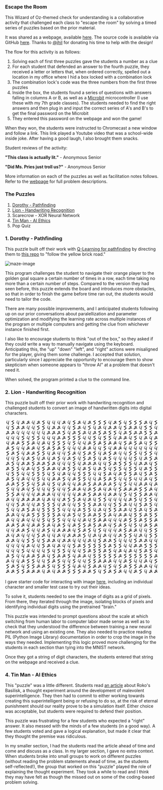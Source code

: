 ### Escape the Room

This Wizard of Oz-themed check for understanding is a collaborative activity that challenged each class to "escape the room" by solving a timed series of puzzles based on the prior material.

It was shared as a webpage, available [here](https://mspries.github.io/escape/escape.html). The source code is available via GitHub [here](https://github.com/MsPries/mspries.github.io/tree/master/escape). Thanks to [@jhil](https://github.com/jhil) for donating his time to help with the design!

The flow for this activity is as follows:
1. Solving each of first three puzzles gave the students a number as a clue
2. For each student that defended an answer to the fourth puzzle, they received a letter or letters that, when ordered correctly, spelled out a location in my office where I hid a box locked with a combination lock
3. The combination lock's code was the three numbers from the first three puzzles
4. Inside the box, the students found a series of questions with answers falling in columns A or B, as well as a [Microbit](http://microbit.org/) microcontroller (I use these with my 7th grade classes). The students needed to find the right answers and then plug in and input the correct series of A's and B's to get the final password on the Microbit
5. They entered this password on the webpage and won the game!

When they won, the students were instructed to Chromecast a new window and follow a link. This link played a Youtube video that was a school-wide inside joke. After having a good laugh, I also brought them snacks.

Student reviews of the activity:

**"This class is actually lit."** - Anonymous Senior

**"Did Ms. Pries just troll us?"** - Anonymous Senior

More information on each of the puzzles as well as facilitation notes follows. Refer to the [webpage](https://mspries.github.io/escape/escape.html) for full problem descriptions.

### The Puzzles
1. [Dorothy - Pathfinding](#dorothy---pathfinding)
2. [Lion - Handwriting Recognition](#lion---handwriting-recognition)
3. Scarecrow - XOR Neural Network
4. [Tin Man - AI Ethics](#tin-man---ai-ethics)
5. Pop Quiz

### 1. Dorothy - Pathfinding

This puzzle built off their work with [Q-Learning for pathfinding](https://github.com/emilypries/q_learning_demo) by directing them to [this repo](https://github.com/MsPries/YellowBrickRoad) to "follow the yellow brick road."

![maze-image](https://mspries.github.io/escape/img/road.png)

This program challenges the student to navigate their orange player to the golden goal square a certain number of times in a row, each time taking no more than a certain number of steps. Compared to the version they had seen before, this puzzle extends the board and introduces more obstacles, so that in order to finish the game before time ran out, the students would need to tailor the code.

There are many possible improvements, and I anticipated students following up on our prior conversations about paralellization and parameter optimization and modifying the learning rate across multiple instances of the program or multiple computers and getting the clue from whichever instance finished first.

I also like to encourage students to think "out of the box," so they asked if they could write a way to manually navigate using the keyboard. Anticipating this, the "up" "down" "left", and "right" actions were misaligned for the player, giving them some challenge. I accepted that solution, particularly since I appreciate the opportunity to encourage them to show skepticism when someone appears to "throw AI" at a problem that doesn't need it.

When solved, the program printed a clue to the command line.

### 2. Lion - Handwriting Recognition

This puzzle built off their prior work with handwriting recognition and challenged students to convert an image of handwritten digits into digital characters.

![handwritten-digits](https://raw.githubusercontent.com/MsPries/TensorFlow-MNIST/master/secret_code.png)

I gave starter code for interacting with image [here](https://github.com/MsPries/TensorFlow-MNIST/), including an individual character and smaller test case to try out their ideas.

To solve it, students needed to see the image of digits as a grid of pixels. From there, they iterated through the image, isolating blocks of pixels and identifying individual digits using the pretrained "brain."

This puzzle was intended to prompt questions about the scale at which switching from human labor to computer labor made sense as well as to check that they understood the difference between training a new neural network and using an existing one. They also needed to practice reading PIL (Python Image Library) documentation in order to crop the image in the ways they needed. Implementing this logic proved more challenging for the students in each section than tying into the MNIST network.

Once they got a string of digit characters, the students entered that string on the webpage and received a clue.

### 4. Tin Man - AI Ethics

This "puzzle" was a little different. Students read [an article](http://www.slate.com/articles/technology/bitwise/2014/07/roko_s_basilisk_the_most_terrifying_thought_experiment_of_all_time.html) about Roko's Basilisk, a thought experiment around the development of malevolent superintelligence. They then had to commit to either working towards creating this superintelligent being or refusing to do so, at the risk of eternal punishment should our reality prove to be a simulation itself. Either choice was acceptable, but students were required to defend their position.

This puzzle was frustrating for a few students who expected a "right" answer. It also messed with the minds of a few students (in a good way). A few students voted and gave a logical explanation, but made it clear that they thought the premise was ridiculous.

In my smaller section, I had the students read the article ahead of time and come and discuss as a class. In my larger section, I gave no extra context. When students broke into small groups to work on different puzzles (without reading the problem statements ahead of time, as the students self-reflected!), the group that worked on this "puzzle" played the role of explaining the thought experiment. They took a while to read and I think they may have felt as though the missed out on some of the coding-based problem solving.
